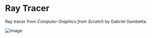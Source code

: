 # Ray Tracer

Ray tracer from *Computer Graphics from Scratch* by Gabriel Gambetta.

![image](https://github.com/user-attachments/assets/0a47c495-ed7d-4267-a694-a2199be02402)

